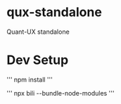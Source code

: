 # qux-standalone
Quant-UX standalone


# Dev Setup

'''
npm install
'''

'''
npx bili --bundle-node-modules
'''